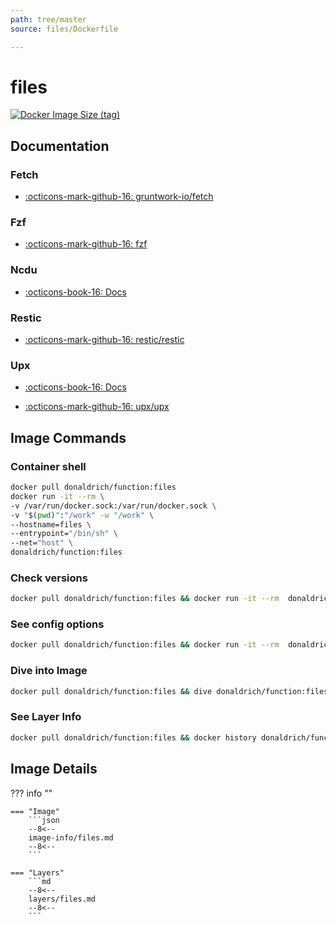 ```yaml
---
path: tree/master
source: files/Dockerfile

---
```


# files

[![Docker Image Size (tag)](https://img.shields.io/docker/image-size/donaldrich/function/files?color=blue&label=donaldrich/function:files&logo=docker&style=flat-square)](https://hub.docker.com/r/donaldrich/function/files)

## Documentation

### Fetch

* [:octicons-mark-github-16: gruntwork-io/fetch](https://github.com/gruntwork-io/fetch)

### Fzf

* [:octicons-mark-github-16: fzf](https://github.com/fzf)

### Ncdu

* [:octicons-book-16: Docs](https://dev.yorhel.nl/ncdu)

### Restic

* [:octicons-mark-github-16: restic/restic](https://github.com/restic/restic)

### Upx

* [:octicons-book-16: Docs](https://upx.github.io)

* [:octicons-mark-github-16: upx/upx](https://github.com/upx/upx)

## Image Commands

### Container shell

```sh
docker pull donaldrich/function:files
docker run -it --rm \
-v /var/run/docker.sock:/var/run/docker.sock \
-v "$(pwd)":"/work" -w "/work" \
--hostname=files \
--entrypoint="/bin/sh" \
--net="host" \
donaldrich/function:files
```

### Check versions

```sh
docker pull donaldrich/function:files && docker run -it --rm  donaldrich/function:files validate
```

### See config options

```sh
docker pull donaldrich/function:files && docker run -it --rm  donaldrich/function:files help
```

### Dive into Image

```sh
docker pull donaldrich/function:files && dive donaldrich/function:files
```

### See Layer Info

```sh
docker pull donaldrich/function:files && docker history donaldrich/function:files
```

## Image Details

??? info ""

    === "Image"
        ```json
        --8<--
        image-info/files.md
        --8<--
        ```

    === "Layers"
        ```md
        --8<--
        layers/files.md
        --8<--
        ```
